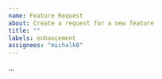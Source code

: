 ```yaml
---
name: Feature Request
about: Create a request for a new feature
title: ""
labels: enhancement
assignees: "michalk8"
---
```


<!-- Describe the feature request in the block below: -->

...
